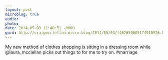 ```yaml
---
layout: post
microblog: true
audio: 
photo: 
date: 2014-05-03 11:48:51 -0600
guid: http://craigmcclellan.micro.blog/2014/05/03/t462650005174910976.html
---
```

My new method of clothes shopping is sitting in a dressing room while @laura_mcclellan picks out things to for me to try on. #marriage
